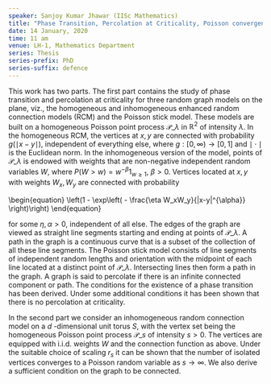 ```yaml
---
speaker: Sanjoy Kumar Jhawar (IISc Mathematics)
title: "Phase Transition, Percolation at Criticality, Poisson convergence of isolated vertices and Connectivity in Random Connection Models"
date: 14 January, 2020
time: 11 am
venue: LH-1, Mathematics Department
series: Thesis
series-prefix: PhD
series-suffix: defence
---
```


This work has two parts. The first part contains the study of phase transition and percolation at criticality for three random graph models on the plane, viz., the homogeneous and inhomogeneous enhanced random connection models (RCM) and the Poisson stick model. These models are built on a homogeneous Poisson point process $\mathcal{P}\_{\lambda}$ in $\mathbb{R}^2$ of intensity $\lambda$. In the homogeneous RCM, the vertices at $x,y$ are connected with probability $g(\mid x-y\mid)$, independent of everything else, where $g:[0,\infty) \to [0,1]$ and $\mid \cdot \mid$ is the Euclidean norm. In the inhomogeneous version of the model, points of $\mathcal{P}\_{\lambda}$ is endowed with weights that are non-negative independent random variables $W$, where $P(W>w)=w^{-\beta}1_{w\geq 1}$, $\beta>0$. Vertices located at $x,y$ with weights $W_x,W_y$ are connected with probability

\begin{equation}
\left(1 - \exp\left( - \frac{\eta W_xW_y}{|x-y|^{\alpha}} \right)\right)
\end{equation}

for some $\eta, \alpha > 0$, independent of all else. The edges of the graph are viewed as straight line segments starting and ending at points of $\mathcal{P}\_{\lambda}$. A path in the graph is a continuous curve that is a subset of the collection of all these line segments. The Poisson stick model consists of line segments of independent random lengths and orientation with the midpoint of each line located at a distinct point of $\mathcal{P}\_{\lambda}$.  Intersecting lines then form a path in the graph. A graph is said to percolate if there is an infinite connected component or path. The conditions for the existence of a phase transition has been derived. Under some additional conditions it has been shown that there is no percolation at criticality.

In the second part we consider an inhomogeneous random connection model on a $d$ -dimensional unit torus $S$, with the vertex set being the homogeneous Poisson point process $\mathcal{P}\_s$ of intensity $s>0$. The vertices are equipped with i.i.d. weights $W$ and the connection function as above. Under the suitable choice of scaling $r_s$ it can be shown that the number of isolated vertices converges to a Poisson random variable as $s \to \infty$. We also derive a sufficient condition on the graph to be connected.
